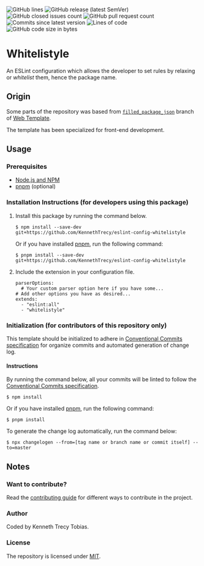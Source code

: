 ![GitHub lines](https://img.shields.io/github/license/KennethTrecy/eslint-config-whitelistyle?style=for-the-badge)
![GitHub release (latest SemVer)](https://img.shields.io/github/v/release/KennethTrecy/eslint-config-whitelistyle?style=for-the-badge&display_name=tag&sort=semver)
![GitHub closed issues count](https://img.shields.io/github/issues-closed/KennethTrecy/eslint-config-whitelistyle?style=for-the-badge)
![GitHub pull request count](https://img.shields.io/github/issues-pr-closed/KennethTrecy/eslint-config-whitelistyle?style=for-the-badge)
![Commits since latest version](https://img.shields.io/github/commits-since/KennethTrecy/eslint-config-whitelistyle/latest?style=for-the-badge)
![Lines of code](https://img.shields.io/tokei/lines/github/KennethTrecy/eslint-config-whitelistyle?style=for-the-badge)
![GitHub code size in bytes](https://img.shields.io/github/repo-size/KennethTrecy/eslint-config-whitelistyle?style=for-the-badge)

# Whitelistyle
An ESLint configuration which allows the developer to set rules by relaxing or *whitelist* them,
hence the package name.

## Origin
Some parts of the repository was based from [`filled_package_json`] branch of [Web Template].

The template has been specialized for front-end development.

## Usage

### Prerequisites
- [Node.js and NPM]
- [pnpm] (optional)

### Installation Instructions (for developers using this package)
1. Install this package by running the command below.
   ```
   $ npm install --save-dev git+https://github.com/KennethTrecy/eslint-config-whitelistyle
   ```

   Or if you have installed [pnpm], run the following command:
   ```
   $ pnpm install --save-dev git+https://github.com/KennethTrecy/eslint-config-whitelistyle
   ```
2. Include the extension in your configuration file.
   ```
   parserOptions:
     # Your custom parser option here if you have some...
   # Add other options you have as desired...
   extends:
     - "eslint:all"
     - "whitelistyle"
   ```

### Initialization (for contributors of this repository only)
This template should be initialized to adhere in [Conventional Commits specification] for organize
commits and automated generation of change log.

#### Instructions
By running the command below, all your commits will be linted to follow the [Conventional Commits
specification].
```
$ npm install
```

Or if you have installed [pnpm], run the following command:
```
$ pnpm install
```

To generate the change log automatically, run the command below:
```
$ npx changelogen --from=[tag name or branch name or commit itself] --to=master
```

## Notes

### Want to contribute?
Read the [contributing guide] for different ways to contribute in the project.

### Author
Coded by Kenneth Trecy Tobias.

### License
The repository is licensed under [MIT].

[`filled_package_json`]: https://github.com/KennethTrecy/eslint-config-whitelistyle/tree/filled_package_json
[Web Template]: https://github.com/KennethTrecy/eslint-config-whitelistyle/
[MIT]: https://github.com/KennethTrecy/eslint-config-whitelistyle/blob/master/LICENSE
[Node.js and NPM]: https://nodejs.org/en/
[pnpm]: https://pnpm.io/installation
[Conventional Commits specification]: https://www.conventionalcommits.org/en/v1.0.0/
[contributing guide]: ./CONTRIBUTING.md
